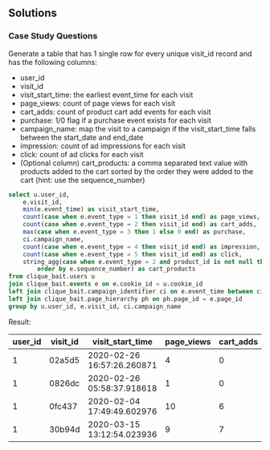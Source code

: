 ## **Solutions**

### Case Study Questions

Generate a table that has 1 single row for every unique visit_id record and has the following columns:

* user_id
* visit_id
* visit_start_time: the earliest event_time for each visit
* page_views: count of page views for each visit
* cart_adds: count of product cart add events for each visit
* purchase: 1/0 flag if a purchase event exists for each visit
* campaign_name: map the visit to a campaign if the visit_start_time falls between the start_date and end_date
* impression: count of ad impressions for each visit
* click: count of ad clicks for each visit
* (Optional column) cart_products: a comma separated text value with products added to the cart sorted by the order they were added to the cart (hint: use the sequence_number)

```sql
select u.user_id,
	e.visit_id,
	min(e.event_time) as visit_start_time,
	count(case when e.event_type = 1 then visit_id end) as page_views,
	count(case when e.event_type = 2 then visit_id end) as cart_adds,
	max(case when e.event_type = 3 then 1 else 0 end) as purchase,
	ci.campaign_name,
	count(case when e.event_type = 4 then visit_id end) as impression,
	count(case when e.event_type = 5 then visit_id end) as click,
	string_agg(case when e.event_type = 2 and product_id is not null then ph.page_name else null end,','
        order by e.sequence_number) as cart_products
from clique_bait.users u
join clique_bait.events e on e.cookie_id = u.cookie_id
left join clique_bait.campaign_identifier ci on e.event_time between ci.start_date and ci.end_date
left join clique_bait.page_hierarchy ph on ph.page_id = e.page_id
group by u.user_id, e.visit_id, ci.campaign_name
```
Result:  

user_id | visit_id | visit_start_time | page_views | cart_adds | purchase | campaign_name | impression | click | cart_products
--------|----------|------------------|------------|-----------|----------|---------------|------------|-------|---------------
1	| 02a5d5	| 2020-02-26 16:57:26.260871 |	4 |	0	| 0	| Half Off - Treat Your Shellf(ish) |	0	| 0 | null
1	| 0826dc	| 2020-02-26 05:58:37.918618 |	1 |	0	| 0	| Half Off - Treat Your Shellf(ish) |	0 |	0 | null
1	| 0fc437	| 2020-02-04 17:49:49.602976 | 10 |	6	| 1	| Half Off - Treat Your Shellf(ish) |	1 |	1 | Tuna,Russian Caviar,Black Truffle,Abalone,Crab,Oyster
1	| 30b94d	| 2020-03-15 13:12:54.023936 |	9	| 7	| 1	| Half Off - Treat Your Shellf(ish) |	1	| 1 | Salmon,Kingfish,Tuna,Russian Caviar,Abalone,Lobster,Crab
